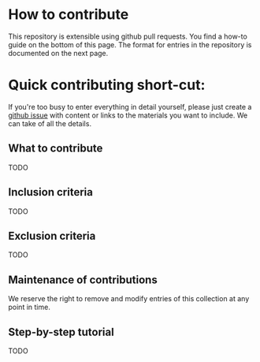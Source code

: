 # How to contribute

This repository is extensible using github pull requests. You find a how-to guide on the bottom of this page. The format for entries in the repository is documented on the next page.

# Quick contributing short-cut:

If you're too busy to enter everything in detail yourself, please just create a [github issue](https://github.com/NFDI4BIOIMAGE/FAIR-IO/issues) with content or links to the materials you want to include. We can take of all the details.

## What to contribute

TODO

## Inclusion criteria

TODO

## Exclusion criteria

TODO

## Maintenance of contributions

We reserve the right to remove and modify entries of this collection at any point in time.

## Step-by-step tutorial

TODO


